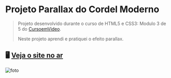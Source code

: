 # Projeto Parallax do Cordel Moderno
> Projeto desenvolvido durante o curso de HTML5 e CSS3: Modulo 3 de 5 do [CursoemVideo](https://www.cursoemvideo.com).
> 
> Neste projeto aprendi e pratiquei o efeito parallax.
## 🖥️ [Veja o site no ar](https://rfluan.github.io/projeto-cordel/)
![foto](./.github/img-site-cordel.png)
